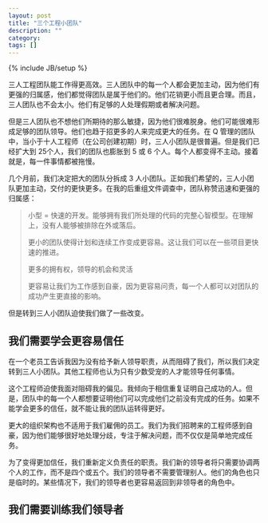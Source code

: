 ```yaml
---
layout: post
title: "三个工程小团队"
description: ""
category: 
tags: []
---
```

{% include JB/setup %}

三人工程团队能工作得更高效。三人团队中的每一个人都会更加主动，因为他们有更强的归属感，他们都觉得团队是属于他们的。他们花销更小而且更合理。而且，三人团队也不会太小。他们有足够的人处理假期或者解决问题。

但是三人团队也不想他们所期待的那么敏捷，因为他们很难脱身。他们可能很难形成足够的团队领导。他们也趋于招更多的人来完成更大的任务。在 Q 管理的团队中，当小于十人工程师（在公司创建初期）时，三人小团队是很普遍。但是我们已经扩大到 25个人，我们的团队也膨胀到 5 或 6 个人。每个人都变得不主动。接着就是，每一件事情都被拖慢。

几个月前，我们决定把大的团队分拆成 3 人小团队。正如我们希望的，三人小团队更加主动，交付的更快更多。在我的后重组文件调查中，团队称赞迅速和更强的归属感：

>  小型 = 快速的开发。能够拥有我们所处理的代码的完整心智模型。在理解上，没有人能够被排除在外或落后。
>
> 更小的团队使得计划和连续工作变成更容易。这让我们可以在一些项目更快速的推进。
>
> 更多的拥有权，领导的机会和灵活
>
> 更容易让我们为工作感到自豪，因为更容易问责，每一个人都可以对团队的成功产生更直接的影响。

但是转到三人小团队迫使我们做了一些改变。

## 我们需要学会更容易信任

在一个老员工告诉我因为没有给予新人领导职责，从而阻碍了我们，所以我们决定转到三人小团队。其他工程师也认为只有少数受宠的人才能领导任何事情。

这个工程师迫使我面对阻碍我的偏见。我倾向于相信重复证明自己成功的人。但是，团队中的每一个人都想要证明他们可以完成他们之前没有完成的任务。如果不能学会更多的信任，就不能让我的团队运转得更好。

更大的组织架构也不适用于我们雇佣的员工。我们为我们招聘来的工程师感到自豪，因为他们能够很好地处理分歧，专注于解决问题，而不仅仅是简单地完成任务。

为了变得更加信任，我们重新定义负责任的职责。我们新的领导者将只需要协调两个人的工作，而不是四个或五个。我们的领导者不需要管理别人。他们的角色也只是临时的。某些情况下，我们的领导者也更容易返回到非领导者的角色中。

## 我们需要训练我们领导者